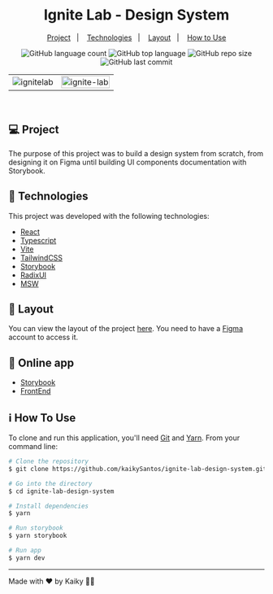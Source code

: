 <h1 align="center">
  Ignite Lab - Design System
</h1>

<p align="center">
  <a href="#-project">Project</a>&nbsp;&nbsp;&nbsp;|&nbsp;&nbsp;&nbsp;
  <a href="#-technologies">Technologies</a>&nbsp;&nbsp;&nbsp;|&nbsp;&nbsp;&nbsp;
  <a href="#-layout">Layout</a>&nbsp;&nbsp;&nbsp;|&nbsp;&nbsp;&nbsp;
  <a href="#-how-to-use">How to Use</a>
</p>

<p align="center">
  <img alt="GitHub language count" src="https://img.shields.io/github/languages/count/kaikySantos/ignite-lab-design-system">

  <img alt="GitHub top language" src="https://img.shields.io/github/languages/top/kaikySantos/ignite-lab-design-system">

  <img alt="GitHub repo size" src="https://img.shields.io/github/repo-size/kaikySantos/ignite-lab-design-system">

  <img alt="GitHub last commit" src="https://img.shields.io/github/last-commit/kaikySantos/ignite-lab-design-system">
</p>

<table>
  <tr>
    <td>
      <img alt="ignitelab" src="https://user-images.githubusercontent.com/56506919/219875398-eca114c4-93ec-4f96-942c-6ae20aead4ad.png">
    </td>
    <td>
      <img height="100%" alt="ignite-lab" src="https://user-images.githubusercontent.com/56506919/219875475-b58fcabc-3887-4b0b-b1a7-a89f3b4a3273.png" />
    </td>
  </tr>
</table>

<br/>

## 💻 Project

The purpose of this project was to build a design system from scratch, from designing it on Figma until building UI components documentation with Storybook.

## 🚀 Technologies

This project was developed with the following technologies:

- [React](https://reactjs.org/)
- [Typescript](https://www.typescriptlang.org/)
- [Vite](https://vitejs.dev/)
- [TailwindCSS](https://tailwindcss.com/)
- [Storybook](https://storybook.js.org/)
- [RadixUI](https://www.radix-ui.com/)
- [MSW](https://mswjs.io/)

## 🔖 Layout

You can view the layout of the project [here](https://www.figma.com/file/4U74neSmOvCVlN8ODRQN8e/Ignite-Lab-Design-System?node-id=1%3A2). You need to have a [Figma](https://www.figma.com/) account to access it.

## 🚀 Online app

- [Storybook](https://kaikysantos.github.io/ignite-lab-design-system)
- [FrontEnd](https://ignite-lab-design-system-zeta.vercel.app/)

## ℹ️ How To Use

To clone and run this application, you'll need [Git](https://git-scm.com) and [Yarn](https://legacy.yarnpkg.com). From your command line:

```bash
# Clone the repository
$ git clone https://github.com/kaikySantos/ignite-lab-design-system.git

# Go into the directory
$ cd ignite-lab-design-system

# Install dependencies
$ yarn

# Run storybook
$ yarn storybook

# Run app
$ yarn dev
```

---

Made with ♥ by Kaiky 👋🏻
